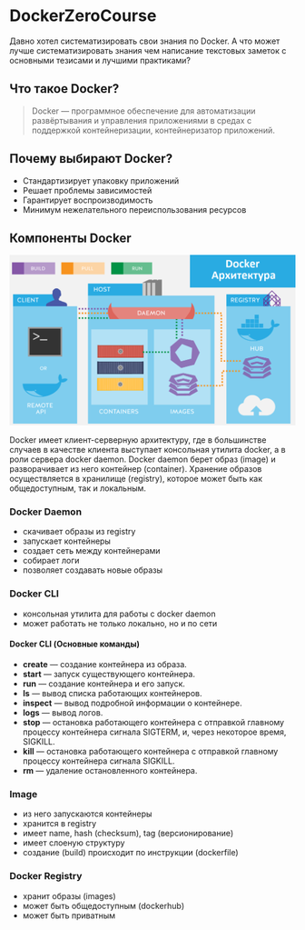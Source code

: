 # DockerZeroCourse
Давно хотел систематизировать свои знания по Docker. А что может лучше систематизировать знания чем написание текстовых заметок с основными тезисами и лучшими практиками?

## Что такое Docker?
>Docker — программное обеспечение для автоматизации развёртывания и управления приложениями в средах с поддержкой контейнеризации, контейнеризатор приложений.

## Почему выбирают Docker?
+ Стандартизирует упаковку приложений
+ Решает проблемы зависимостей
+ Гарантирует воспроизводимость
+ Минимум нежелательного переиспользования ресурсов

## Компоненты Docker
![Компоненты Docker](https://github.com/kkksarek/DockerZeroCourse/blob/main/img/Docker_Architecture_example_1.png)

Docker имеет клиент-серверную архитектуру, где в большинстве случаев в качестве клиента выступает консольная утилита docker, а в роли сервера docker daemon.
Docker daemon берет образ (image) и разворачивает из него контейнер (container). Хранение образов осуществляется в хранилище (registry), которое может быть как общедоступным, так и локальным.

### Docker Daemon
+ скачивает образы из registry
+ запускает контейнеры
+ создает сеть между контейнерами
+ собирает логи
+ позволяет создавать новые образы

### Docker CLI
+ консольная утилита для работы с docker daemon
+ может работать не только локально, но и по сети
#### Docker CLI (Основные команды)
+ **create** — создание контейнера из образа.
+ **start** — запуск существующего контейнера.
+ **run** — создание контейнера и его запуск.
+ **ls** — вывод списка работающих контейнеров.
+ **inspect** — вывод подробной информации о контейнере.
+ **logs** — вывод логов.
+ **stop** — остановка работающего контейнера с отправкой главному процессу контейнера сигнала SIGTERM, и, через некоторое время, SIGKILL.
+ **kill** — остановка работающего контейнера с отправкой главному процессу контейнера сигнала SIGKILL.
+ **rm** — удаление остановленного контейнера.

### Image
+ из него запускаются контейнеры
+ хранится в registry
+ имеет name, hash (checksum), tag (версионирование)
+ имеет слоеную структуру
+ создание (build) происходит по инструкции (dockerfile)

### Docker Registry
+ хранит образы (images)
+ может быть общедоступным (dockerhub)
+ может быть приватным


